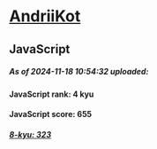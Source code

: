 # [AndriiKot](https://www.codewars.com/users/AndriiKot) 

## JavaScript

##### As of 2024-11-18 10:54:32 uploaded:

#### JavaScript rank: 4 kyu

#### JavaScript score: 655

##### [8-kyu: 323](https://github.com/AndriiKot/JavaScript__CodeWars/tree/main/kyu-8)

